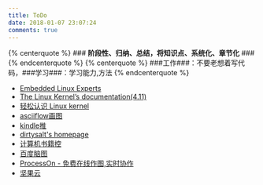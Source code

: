 ```yaml
---
title: ToDo
date: 2018-01-07 23:07:24
comments: true
---
```


{% centerquote %} ### __阶段性、归纳、总结，将知识点、系统化、章节化__ ### {% endcenterquote %}
{% centerquote %} ###工作###：不要老想着写代码，###学习###：学习能力,方法 {% endcenterquote %}

* [Embedded Linux Experts](http://elixir.free-electrons.com/linux/latest/source)
* [The Linux Kernel’s documentation(4.11)](https://www.kernel.org/doc/html/v4.11/index.html)
* [轻松认识 Linux kernel](http://www.bricktou.com/)
* [asciiflow画图](http://asciiflow.com/)
* [kindle推](http://www.kindlepush.com/main)
* [dirtysalt's homepage](https://dirtysalt.github.io/html/index.html)
* [计算机书籍控](http://bestcbooks.com/)
* [百度脑图](http://naotu.baidu.com/)
* [ProcessOn - 免费在线作图,实时协作](https://www.processon.com/)
* [坚果云](https://www.jianguoyun.com/d/home)
